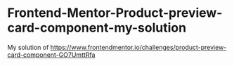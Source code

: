 # Frontend-Mentor-Product-preview-card-component-my-solution
My solution of https://www.frontendmentor.io/challenges/product-preview-card-component-GO7UmttRfa
